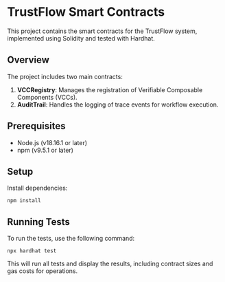 # TrustFlow Smart Contracts

This project contains the smart contracts for the TrustFlow system, implemented using Solidity and tested with Hardhat.

## Overview

The project includes two main contracts:

1. **VCCRegistry**: Manages the registration of Verifiable Composable Components (VCCs).
2. **AuditTrail**: Handles the logging of trace events for workflow execution.

## Prerequisites

- Node.js (v18.16.1 or later)
- npm (v9.5.1 or later)

## Setup

Install dependencies:

```shell
npm install
```

## Running Tests

To run the tests, use the following command:

```shell
npx hardhat test
```

This will run all tests and display the results, including contract sizes and gas costs for operations.
